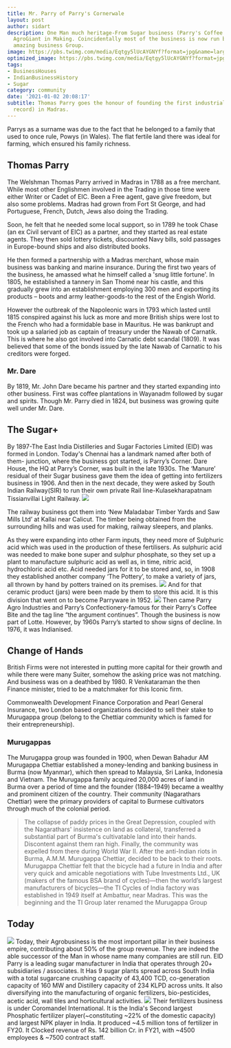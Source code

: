 ```yaml
---
title: Mr. Parry of Parry's Cornerwale
layout: post
author: sidart
description: One Man much heritage-From Sugar business (Parry's Coffee Bite) to an
  AgroGiant in Making. Coincidentally most of the business is now run by an equally
  amazing business Group.
image: https://pbs.twimg.com/media/Eqtgy5lUcAYGNYf?format=jpg&name=large
optimized_image: https://pbs.twimg.com/media/Eqtgy5lUcAYGNYf?format=jpg&name=large
tags:
- BusinessHouses
- IndianBusinessHistory
- Sugar
category: community
date: '2021-01-02 20:08:17'
subtitle: Thomas Parry goes the honour of founding the first industrial factory (on
  record) in Madras.
---
```


Parrys as a surname was due to the fact that he belonged to a family that used to once rule, Powys (in Wales). The flat fertile land there was ideal for farming, which ensured his family richness. 

## Thomas Parry 
The Welshman Thomas Parry arrived in Madras in 1788 as a free merchant.  While most other Englishmen involved in the Trading in those time were either Writer or Cadet of EIC. Been a Free agent, gave give freedom, but also some problems. Madras had grown from Fort St George, and had Portuguese, French, Dutch, Jews also doing the Trading.

Soon, he felt that he needed some local support, so in 1789 he took Chase (an ex Civil servant of EIC) as a partner, and they started as real estate agents. They then sold lottery tickets, discounted Navy bills, sold passages in Europe-bound ships and also distributed books.

He then formed a partnership with a Madras merchant, whose main business was banking and marine insurance. During the first two years of the business, he amassed what he himself called a 'snug little fortune'.  In 1805, he established a tannery in San Thomé near his castle, and this gradually grew into an establishment employing 300 men and exporting its products – boots and army leather-goods-to the rest of the Engish World.

However the outbreak of the Napoleonic wars in 1793 which lasted until 1815 conspired against his luck as more and more British ships were lost to the French who had a formidable base in Mauritus. He was bankrupt and took up a salaried job as captain of treasury under the Nawab of Carnatik. 
This is where he also got involved into Carnatic debt scandal (1809). It was believed that some of the bonds issued by the late Nawab of Carnatic to his creditors were forged.

### Mr. Dare
By 1819, Mr. John Dare became his partner and they started expanding into other business. First was coffee plantations in Wayanadm followed by sugar and spirits. Though Mr. Parry died in 1824, but business was growing quite well under Mr. Dare. 

## The Sugar+
By 1897-The East India Distilleries and Sugar Factories Limited (EID) was formed in London. Today's Chennai has a landmark named after both of them- junction, where the business got started, is Parry’s Corner. Dare House, the HQ at Parry’s Corner, was built in the late 1930s.
The ‘Manure’ residual of their Sugar business gave them the idea of getting into fertilizers business in 1906. And then in the next decade, they were asked by South Indian Railway(SIR) to run their own private Rail line-Kulasekharapatnam Tissianvillai Light Railway.
![](https://pbs.twimg.com/media/Eqt9LQTUUAEjPF_?format=png&name=small)

The railway business got them into ‘New Maladabar Timber Yards and Saw Mills Ltd’ at Kallai near Calicut. The timber being obtained from the surrounding hills and was used for making, railway sleepers, and planks.

As they were expanding into other Farm inputs, they need more of Sulphuric acid which was used in the production of these fertilisers. As sulphuric acid was needed to make bone super and sulphur phosphate,  so they set up a plant to manufacture sulphuric acid as well as, in time, nitric acid, hydrochloric acid etc. 
Acid needed jars for it to be stored and, so, in 1908 they established another company ‘The Pottery’, to make a variety of jars, all thrown by hand by potters trained on its premises. 
![](https://pbs.twimg.com/media/Eqt8tm3UYAAyyr6?format=png&name=900x900)
And for that ceramic product (jars) were been made by them to store this acid. It is this division that went on to become Parryware in 1952.
![](https://pbs.twimg.com/media/Eqt1HHdUYAA60Pz?format=png&name=small)
Then came Parry Agro Industries and Parry’s Confectionery-famous for their Parry's Coffee Bite and the tag line “the argument continues”. Though the business is now part of Lotte. However, by 1960s Parry’s started to show signs of decline. In 1976, it was Indianised.

## Change of Hands
British Firms were not interested in putting more capital for their growth and while there were many Suiter, somehow the asking price was not matching. And business was on a deathbed by 1980. R Venkataraman the then Finance minister, tried to be a matchmaker for this Iconic firm. 

Commonwealth Development Finance Corporation and Pearl General Insurance, two London based organizations decided to sell their stake to Murugappa group (belong to the Chettiar community which is famed for their entrepreneurship).

### Murugappas
The Murugappa group was founded in 1900, when Dewan Bahadur AM Murugappa Chettiar established a money-lending and banking business in Burma (now Myanmar), which then spread to Malaysia, Sri Lanka, Indonesia and Vietnam. The Murugappa family acquired 20,000 acres of land in Burma over a period of time and the founder (1884–1949) became a wealthy and prominent citizen of the country.  Their community (Nagarathars Chettiar) were the primary providers of capital to Burmese cultivators through much of the colonial period. 
> The collapse of paddy prices in the Great Depression, coupled with the Nagarathars' insistence on land as collateral, transferred a substantial part of Burma's cultivatable land into their hands. Discontent against them ran high. Finally, the community was expelled from there during World War II.
After the anti-Indian riots in Burma, A.M.M. Murugappa Chettiar, decided to be back to their roots.
Murugappa Chettiar felt that the bicycle had a future in India and after very quick and amicable negotiations with Tube Investments Ltd., UK (makers of the famous BSA brand of cycles)—then the world’s largest manufacturers of bicycles—the TI Cycles of India factory was established in 1949 itself at Ambattur, near Madras. This was the beginning and the TI Group later renamed the Murugappa Group 

## Today
![](https://pbs.twimg.com/media/Eqt7wDWUYAACHDc?format=jpg&name=large)
Today, their Agrobusiness is the most important pillar in their business empire, contributing about 50% of the group revenue. They are indeed the able successor of the Man in whose name many companies are still run. 
EID Parry is a leading sugar manufacturer in India that operates through 20+ subsidiaries / associates. It Has 9 sugar plants spread across South India with a total sugarcane crushing capacity of 43,400 TCD, co-generation capacity of 160 MW and Distillery capacity of 234 KLPD across units.
It also diversifying into the manufacturing of organic fertilizers, bio-pesticides, acetic acid, wall tiles and horticultural activities. 
![](https://res.cloudinary.com/thebizdom-in/image/upload/v1623079732/coro1_wckuoo.png)
Their fertilizers business is under Coromandel International. It is the India's Second largest Phosphatic fertilizer player(~constituting ~22% of the domestic capacity) and largest NPK player in India. 
It produced ~4.5 million tons of fertilizer in FY20. It Clocked revenue of Rs. 142 billion Cr. in FY21, with ~4500 employees & ~7500 contract staff.

